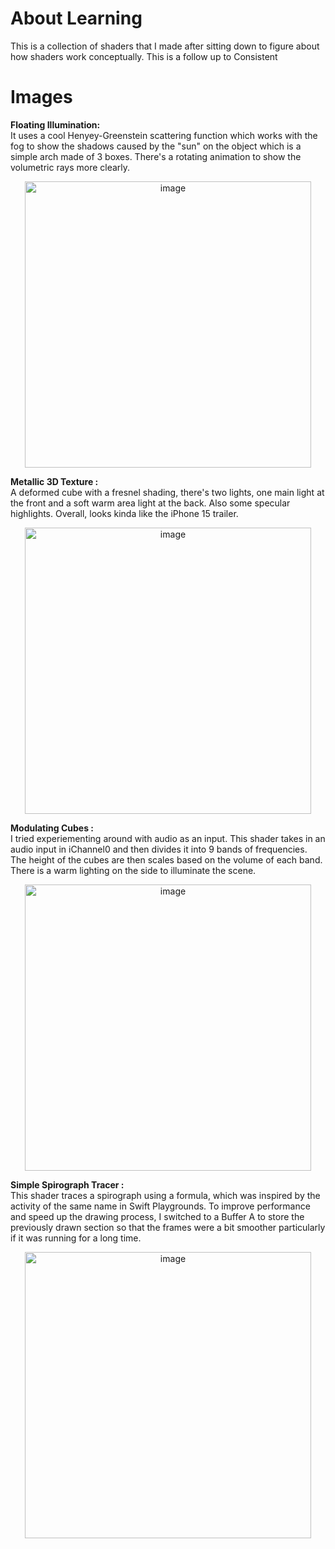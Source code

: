 # About Learning

This is a collection of shaders that I made after sitting down to figure about how shaders work conceptually. This is a follow up to Consistent

# Images

**Floating Illumination:**<br>
It uses a cool Henyey-Greenstein scattering function which works with the fog to show the shadows caused by the "sun" on the object which is a simple arch made of 3 boxes. There's a rotating animation to show the volumetric rays more clearly.
<p align="center"><img width="458" alt="image" src="https://github.com/user-attachments/assets/2396d882-30fd-48ab-a835-461a02ccddc1" /></p>

**Metallic 3D Texture :**<br>
A deformed cube with a fresnel shading, there's two lights, one main light at the front and a soft warm area light at the back. Also some specular highlights. Overall, looks kinda like the iPhone 15 trailer.
<p align="center"><img width="458" alt="image" src="https://github.com/user-attachments/assets/9ea4f2fc-a908-4bc8-989c-3232058ee355" /></p>

**Modulating Cubes :**<br>
I tried experiementing around with audio as an input. This shader takes in an audio input in iChannel0 and then divides it into 9 bands of frequencies. The height of the cubes are then scales based on the volume of each band. There is a warm lighting on the side to illuminate the scene. 
<p align="center"><img width="458" alt="image" src="https://github.com/user-attachments/assets/fc61b4a3-45b9-4fbc-ade3-07d7a3e321a8" /></p>

**Simple Spirograph Tracer :**<br>
This shader traces a spirograph using a formula, which was inspired by the activity of the same name in Swift Playgrounds. To improve performance and speed up the drawing process, I switched to a Buffer A to store the previously drawn section so that the frames were a bit smoother particularly if it was running for a long time.
<p align="center"><img width="458" alt="image" src="https://github.com/user-attachments/assets/f1dbeaa4-9e1a-4eb2-b43f-71d2ea13ec73" /></p>
